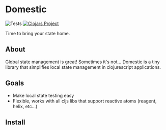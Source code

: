 # Domestic

![Tests](https://github.com/oconn/domestic/workflows/Tests/badge.svg)
[![Clojars Project](https://img.shields.io/clojars/v/oconn/domestic.svg)](https://clojars.org/oconn/domestic)

Time to bring your state home.

## About

Global state management is great! Sometimes it's not... Domestic is a tiny library that simplifies local state management in clojurescript applications.

## Goals

- Make local state testing easy
- Flexible, works with all cljs libs that support reactive atoms (reagent, helix, etc...)

## Install
